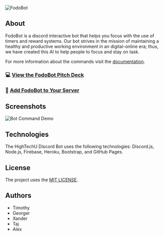 ![FodoBot](https://user-images.githubusercontent.com/26526271/137035133-e06616e6-6281-4d7b-bcb4-c23256ec2739.png)

## About

FodoBot is a discord interactive bot that helps you focus with the use of timers and reward systems. Our bot strives in the mission of maintaining a healthy and productive working environment in an digital-online era; thus, we have created this AI to help people to focus and stay on task. 

For more information about the commands visit the [documentation](https://hightechu.github.io/accelerator-fodo-bot).

###  💻 [View the FodoBot Pitch Deck](https://github.com/hightechu/accelerator-fodo-bot/blob/main/docs/images/FodoBot-Pitch-Deck.pdf)
###  🤖 [Add FodoBot to Your Server](https://github.com/hightechu/accelerator-fodo-bot/docs)


## Screenshots

![Bot Command Demo](https://user-images.githubusercontent.com/26526271/137035339-b16d3b3f-e7f8-4b4b-970b-6be83a8f1e63.png)

## Technologies

The HighTechU Discord Bot uses the following technologies: Discord.js, Node.js, Firebase, Heroku, Bootstrap, and GitHub Pages.


## License

The project uses the [MIT LICENSE](https://choosealicense.com/licenses/mit/).

## Authors

- Timothy
- Georger
- Xander
- Taj
- Alex
